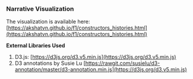 ### Narrative Visualization


The visualization is available here: [https://akshatvn.github.io/f1/constructors_histories.html](https://akshatvn.github.io/f1/constructors_histories.html)


**External Libraries Used**



1. D3.js: [https://d3js.org/d3.v5.min.js](https://d3js.org/d3.v5.min.js)
2. D3 annotations by Susie Lu [https://rawgit.com/susielu/d3-annotation/master/d3-annotation.min.js](https://d3js.org/d3.v5.min.js)
